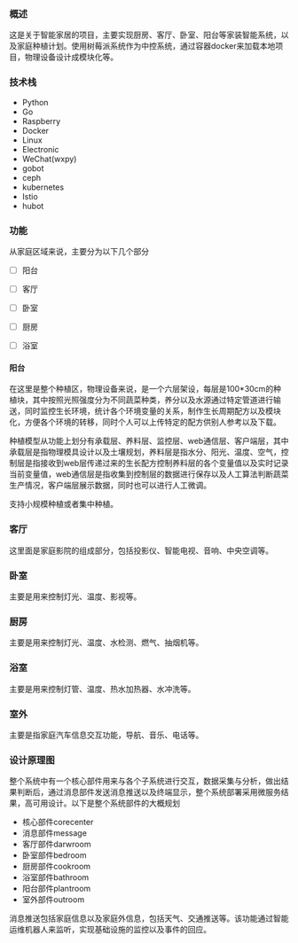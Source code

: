 ###  概述

这是关于智能家居的项目，主要实现厨房、客厅、卧室、阳台等家装智能系统，以及家庭种植计划。使用树莓派系统作为中控系统，通过容器docker来加载本地项目，物理设备设计成模块化等。

### 技术栈

* Python
* Go
* Raspberry
* Docker
* Linux
* Electronic
* WeChat(wxpy)
* gobot
* ceph
* kubernetes
* Istio
* hubot

### 功能

从家庭区域来说，主要分为以下几个部分

- [ ] 阳台
- [ ] 客厅
- [ ] 卧室
- [ ] 厨房
- [ ] 浴室


#### 阳台

在这里是整个种植区，物理设备来说，是一个六层架设，每层是100*30cm的种植块，其中按照光照强度分为不同蔬菜种类，养分以及水源通过特定管道进行输送，同时监控生长环境，统计各个环境变量的关系，制作生长周期配方以及模块化，方便各个环境的转移，同时个人可以上传特定的配方供别人参考以及下载。

种植模型从功能上划分有承载层、养料层、监控层、web通信层、客户端层，其中承载层是指物理模具设计以及土壤规划，养料层是指水分、阳光、温度、空气，控制层是指接收到web层传递过来的生长配方控制养料层的各个变量值以及实时记录当前变量值，web通信层是指收集到控制层的数据进行保存以及人工算法判断蔬菜生产情况，客户端层展示数据，同时也可以进行人工微调。

支持小规模种植或者集中种植。

### 客厅

这里面是家庭影院的组成部分，包括投影仪、智能电视、音响、中央空调等。

### 卧室

主要是用来控制灯光、温度、影视等。

### 厨房

主要是用来控制灯光、温度、水检测、燃气、抽烟机等。

### 浴室

主要是用来控制灯管、温度、热水加热器、水冲洗等。

### 室外

主要是指家庭汽车信息交互功能，导航、音乐、电话等。

### 设计原理图

整个系统中有一个核心部件用来与各个子系统进行交互，数据采集与分析，做出结果判断后，通过消息部件发送消息推送以及终端显示，整个系统部署采用微服务结果，高可用设计。以下是整个系统部件的大概规划

* 核心部件corecenter
* 消息部件message
* 客厅部件darwroom
* 卧室部件bedroom
* 厨房部件cookroom
* 浴室部件bathroom
* 阳台部件plantroom
* 室外部件outroom

消息推送包括家庭信息以及家庭外信息，包括天气、交通推送等。该功能通过智能运维机器人来监听，实现基础设施的监控以及事件的回应。
